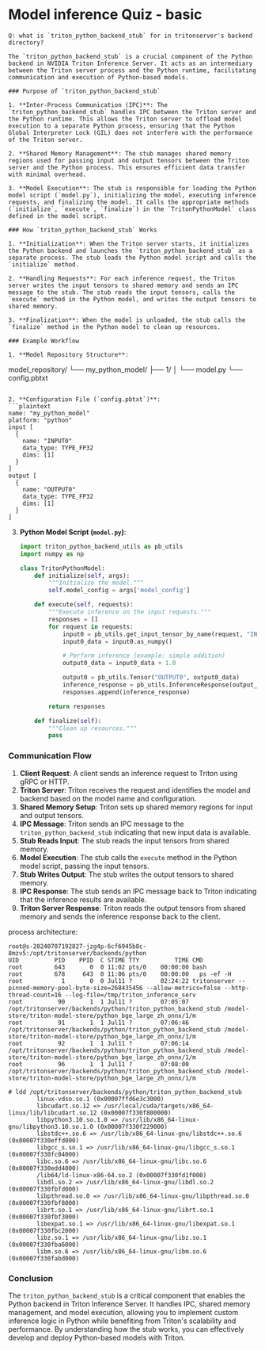 # Model inference Quiz - basic

```
Q: what is `triton_python_backend_stub` for in tritonserver's backend directory?

The `triton_python_backend_stub` is a crucial component of the Python backend in NVIDIA Triton Inference Server. It acts as an intermediary between the Triton server process and the Python runtime, facilitating communication and execution of Python-based models.

### Purpose of `triton_python_backend_stub`

1. **Inter-Process Communication (IPC)**: The `triton_python_backend_stub` handles IPC between the Triton server and the Python runtime. This allows the Triton server to offload model execution to a separate Python process, ensuring that the Python Global Interpreter Lock (GIL) does not interfere with the performance of the Triton server.

2. **Shared Memory Management**: The stub manages shared memory regions used for passing input and output tensors between the Triton server and the Python process. This ensures efficient data transfer with minimal overhead.

3. **Model Execution**: The stub is responsible for loading the Python model script (`model.py`), initializing the model, executing inference requests, and finalizing the model. It calls the appropriate methods (`initialize`, `execute`, `finalize`) in the `TritonPythonModel` class defined in the model script.

### How `triton_python_backend_stub` Works

1. **Initialization**: When the Triton server starts, it initializes the Python backend and launches the `triton_python_backend_stub` as a separate process. The stub loads the Python model script and calls the `initialize` method.

2. **Handling Requests**: For each inference request, the Triton server writes the input tensors to shared memory and sends an IPC message to the stub. The stub reads the input tensors, calls the `execute` method in the Python model, and writes the output tensors to shared memory.

3. **Finalization**: When the model is unloaded, the stub calls the `finalize` method in the Python model to clean up resources.

### Example Workflow

1. **Model Repository Structure**:
   ```
   model_repository/
   └── my_python_model/
       ├── 1/
       │   └── model.py
       └── config.pbtxt
   ```

2. **Configuration File (`config.pbtxt`)**:
   ```plaintext
   name: "my_python_model"
   platform: "python"
   input [
     {
       name: "INPUT0"
       data_type: TYPE_FP32
       dims: [1]
     }
   ]
   output [
     {
       name: "OUTPUT0"
       data_type: TYPE_FP32
       dims: [1]
     }
   ]
   ```

3. **Python Model Script (`model.py`)**:
   ```python
   import triton_python_backend_utils as pb_utils
   import numpy as np

   class TritonPythonModel:
       def initialize(self, args):
           """Initialize the model."""
           self.model_config = args['model_config']

       def execute(self, requests):
           """Execute inference on the input requests."""
           responses = []
           for request in requests:
               input0 = pb_utils.get_input_tensor_by_name(request, "INPUT0")
               input0_data = input0.as_numpy()

               # Perform inference (example: simple addition)
               output0_data = input0_data + 1.0

               output0 = pb_utils.Tensor("OUTPUT0", output0_data)
               inference_response = pb_utils.InferenceResponse(output_tensors=[output0])
               responses.append(inference_response)

           return responses

       def finalize(self):
           """Clean up resources."""
           pass
   ```

### Communication Flow

1. **Client Request**: A client sends an inference request to Triton using gRPC or HTTP.
2. **Triton Server**: Triton receives the request and identifies the model and backend based on the model name and configuration.
3. **Shared Memory Setup**: Triton sets up shared memory regions for input and output tensors.
4. **IPC Message**: Triton sends an IPC message to the `triton_python_backend_stub` indicating that new input data is available.
5. **Stub Reads Input**: The stub reads the input tensors from shared memory.
6. **Model Execution**: The stub calls the `execute` method in the Python model script, passing the input tensors.
7. **Stub Writes Output**: The stub writes the output tensors to shared memory.
8. **IPC Response**: The stub sends an IPC message back to Triton indicating that the inference results are available.
9. **Triton Server Response**: Triton reads the output tensors from shared memory and sends the inference response back to the client.


process architecture:

```
root@s-20240707192827-jzg4p-6cf6945b8c-8mzv5:/opt/tritonserver/backends/python
UID          PID    PPID  C STIME TTY          TIME CMD
root         643       0  0 11:02 pts/0    00:00:00 bash
root         678     643  0 11:06 pts/0    00:00:00   ps -ef -H
root           1       0  0 Jul11 ?        02:24:22 tritonserver --pinned-memory-pool-byte-size=268435456 --allow-metrics=false --http-thread-count=16 --log-file=/tmp/triton_inference_serv
root          90       1  1 Jul11 ?        07:05:07   /opt/tritonserver/backends/python/triton_python_backend_stub /model-store/triton-model-store/python_bge_large_zh_onnx/1/m
root          91       1  1 Jul11 ?        07:06:46   /opt/tritonserver/backends/python/triton_python_backend_stub /model-store/triton-model-store/python_bge_large_zh_onnx/1/m
root          92       1  1 Jul11 ?        07:06:14   /opt/tritonserver/backends/python/triton_python_backend_stub /model-store/triton-model-store/python_bge_large_zh_onnx/1/m
root          96       1  1 Jul11 ?        07:08:00   /opt/tritonserver/backends/python/triton_python_backend_stub /model-store/triton-model-store/python_bge_large_zh_onnx/1/m

# ldd /opt/tritonserver/backends/python/triton_python_backend_stub
        linux-vdso.so.1 (0x00007ffd6e3c3000)
        libcudart.so.12 => /usr/local/cuda/targets/x86_64-linux/lib/libcudart.so.12 (0x00007f330f800000)
        libpython3.10.so.1.0 => /usr/lib/x86_64-linux-gnu/libpython3.10.so.1.0 (0x00007f330f229000)
        libstdc++.so.6 => /usr/lib/x86_64-linux-gnu/libstdc++.so.6 (0x00007f330effd000)
        libgcc_s.so.1 => /usr/lib/x86_64-linux-gnu/libgcc_s.so.1 (0x00007f330fc04000)
        libc.so.6 => /usr/lib/x86_64-linux-gnu/libc.so.6 (0x00007f330edd4000)
        /lib64/ld-linux-x86-64.so.2 (0x00007f330fd1f000)
        libdl.so.2 => /usr/lib/x86_64-linux-gnu/libdl.so.2 (0x00007f330fbfd000)
        libpthread.so.0 => /usr/lib/x86_64-linux-gnu/libpthread.so.0 (0x00007f330fbf8000)
        librt.so.1 => /usr/lib/x86_64-linux-gnu/librt.so.1 (0x00007f330fbf3000)
        libexpat.so.1 => /usr/lib/x86_64-linux-gnu/libexpat.so.1 (0x00007f330fbc2000)
        libz.so.1 => /usr/lib/x86_64-linux-gnu/libz.so.1 (0x00007f330fba6000)
        libm.so.6 => /usr/lib/x86_64-linux-gnu/libm.so.6 (0x00007f330fabd000)
```


### Conclusion

The `triton_python_backend_stub` is a critical component that enables the Python backend in Triton Inference Server. It handles IPC, shared memory management, and model execution, allowing you to implement custom inference logic in Python while benefiting from Triton's scalability and performance. By understanding how the stub works, you can effectively develop and deploy Python-based models with Triton.
```
